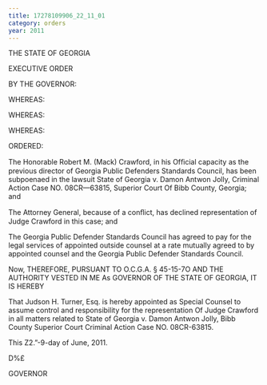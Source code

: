 ```yaml
---
title: 17278109906_22_11_01
category: orders
year: 2011
---
```

 

THE STATE OF GEORGIA

EXECUTIVE ORDER

BY THE GOVERNOR:

WHEREAS:

WHEREAS:

WHEREAS:

ORDERED:

The Honorable Robert M. (Mack) Crawford, in his Ofﬁcial
capacity as the previous director of Georgia Public Defenders
Standards Council, has been subpoenaed in the lawsuit State
of Georgia v. Damon Antwon Jolly, Criminal Action Case
NO. 08CR—63815, Superior Court Of Bibb County, Georgia;
and

The Attorney General, because of a conﬂict, has declined
representation of Judge Crawford in this case; and

The Georgia Public Defender Standards Council has agreed
to pay for the legal services of appointed outside counsel at a
rate mutually agreed to by appointed counsel and the
Georgia Public Defender Standards Council.

Now, THEREFORE, PURSUANT TO O.C.G.A. § 45-15-7O
AND THE AUTHORITY VESTED IN ME As GOVERNOR OF THE
STATE OF GEORGIA, IT IS HEREBY

That Judson H. Turner, Esq. is hereby appointed as Special
Counsel to assume control and responsibility for the
representation Of Judge Crawford in all matters related to
State of Georgia v. Damon Antwon Jolly, Bibb County
Superior Court Criminal Action Case NO. 08CR-63815.

This Z2.”-9-day of June, 2011.

 D%£

GOVERNOR

